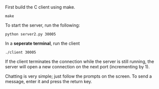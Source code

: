 First build the C client using make.

`make`

To start the server, run the following:

`python server2.py 30005`

In a **seperate terminal**, run the client

`./client 30005`

If the client terminates the connection while the server is still running, the server will open a new connection on the next port (incrementing by 1).

Chatting is very simple; just follow the prompts on the screen. To send a message, enter it and press the return key.
